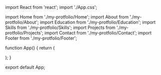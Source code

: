 import React from 'react';
import './App.css';

import Home from './my-protfolio/Home';
import About from './my-protfolio/About';
import Education from './my-protfolio/Education';
import Skills from './my-protfolio/Skills';
import Projects from './my-protfolio/Projects';
import Contact from './my-protfolio/Contact';
import Footer from './my-protfolio/Footer';

function App() {
  return (
    <div className="App">
      <Home />
      <About />
      <Education />
      <Skills />
      <Projects />
      <Contact />
      <Footer />
    </div>
  );
}

export default App;
